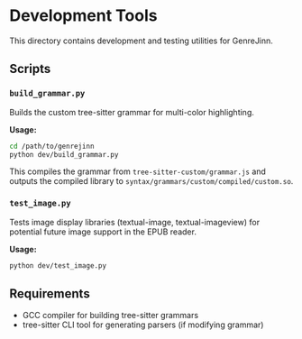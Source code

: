 # Development Tools

This directory contains development and testing utilities for GenreJinn.

## Scripts

### `build_grammar.py`
Builds the custom tree-sitter grammar for multi-color highlighting.

**Usage:**
```bash
cd /path/to/genrejinn
python dev/build_grammar.py
```

This compiles the grammar from `tree-sitter-custom/grammar.js` and outputs the compiled library to `syntax/grammars/custom/compiled/custom.so`.

### `test_image.py`
Tests image display libraries (textual-image, textual-imageview) for potential future image support in the EPUB reader.

**Usage:**
```bash
python dev/test_image.py
```

## Requirements

- GCC compiler for building tree-sitter grammars
- tree-sitter CLI tool for generating parsers (if modifying grammar)